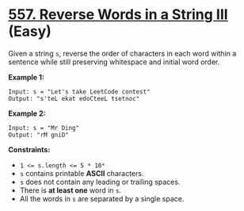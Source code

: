 # [557. Reverse Words in a String III][link] (Easy)

[link]: https://leetcode.com/problems/reverse-words-in-a-string-iii/

Given a string `s`, reverse the order of characters in each word within a sentence while still
preserving whitespace and initial word order.

**Example 1:**

```
Input: s = "Let's take LeetCode contest"
Output: "s'teL ekat edoCteeL tsetnoc"
```

**Example 2:**

```
Input: s = "Mr Ding"
Output: "rM gniD"
```

**Constraints:**

- `1 <= s.length <= 5 * 10⁴`
- `s` contains printable **ASCII** characters.
- `s` does not contain any leading or trailing spaces.
- There is **at least one** word in `s`.
- All the words in `s` are separated by a single space.
